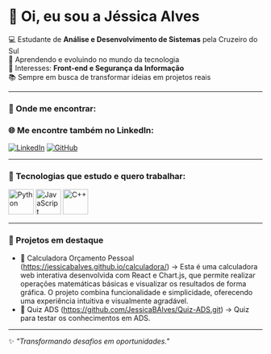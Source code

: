 # 👋 Oi, eu sou a Jéssica Alves  

💻 Estudante de **Análise e Desenvolvimento de Sistemas** pela Cruzeiro do Sul  
🌱 Aprendendo e evoluindo no mundo da tecnologia  
🚀 Interesses: **Front-end e Segurança da Informação**  
📚 Sempre em busca de transformar ideias em projetos reais  

---

### 🔗 Onde me encontrar:
### 🌐 Me encontre também no LinkedIn:
[![LinkedIn](https://img.shields.io/badge/LinkedIn-blue?style=for-the-badge&logo=linkedin&logoColor=white)](https://www.linkedin.com/in/jéssicabalves)
[![GitHub](https://img.shields.io/badge/GitHub-000000?style=for-the-badge&logo=github&logoColor=white)](https://github.com/jessica-alves)

---
### 🚀 Tecnologias que estudo e quero trabalhar:
<p align="left">
  <img src="https://cdn.jsdelivr.net/gh/devicons/devicon/icons/python/python-original.svg" alt="Python" width="50" height="50"/>
  <img src="https://cdn.jsdelivr.net/gh/devicons/devicon/icons/javascript/javascript-original.svg" alt="JavaScript" width="50" height="50"/>
  <img src="https://cdn.jsdelivr.net/gh/devicons/devicon/icons/cplusplus/cplusplus-original.svg" alt="C++" width="50" height="50"/>
</p>


---

### 🚀 Projetos em destaque
- 📂 Calculadora Orçamento Pessoal (https://jessicabalves.github.io/calculadora/) → Esta é uma calculadora web interativa desenvolvida com React e Chart.js, que permite realizar operações matemáticas básicas e visualizar os resultados de forma gráfica. O projeto combina funcionalidade e simplicidade, oferecendo uma experiência intuitiva e visualmente agradável.
- 📂 Quiz ADS (https://github.com/JessicaBAlves/Quiz-ADS.git) → Quiz para testar os conhecimentos em ADS.

---


✨ *"Transformando desafios em oportunidades."*  



